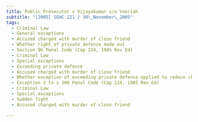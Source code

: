```yaml
---
title: Public Prosecutor v Vijayakumar s/o Veeriah 
subtitle: "[2005] SGHC 221 / 30\_November\_2005"
tags:
  - Criminal Law
  - General exceptions
  - Accused charged with murder of close friend
  - Whether right of private defence made out
  - Section 96 Penal Code (Cap 224, 1985 Rev Ed)
  - Criminal Law
  - Special exceptions
  - Exceeding private defence
  - Accused charged with murder of close friend
  - Whether exception of exceeding private defence applied to reduce charge from murder to culpable homicide
  - Exception 2 to s 300 Penal Code (Cap 224, 1985 Rev Ed)
  - Criminal Law
  - Special exceptions
  - Sudden fight
  - Accused charged with murder of close friend

---
```


